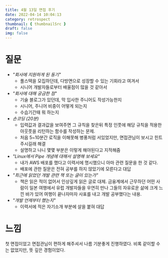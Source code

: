 ```yaml
---
title: 4월 13일 면접 후기
date: 2022-04-14 10:04:13
category: retrospect
thumbnail: { thumbnailSrc }
draft: false
img: false
---
```


# 질문

- _"회사에 지원하게 된 동기"_
  - 풀스택을 모집하던데, 다방면으로 성장할 수 있는 기회라고 여겨서
  - 시니어 개발자들로부터 배울점이 많을 것 같아서
- _"회사에 대해 궁금한 점"_
  - 기술 블로그가 있던데, 막 입사한 주니어도 작성가능한지
  - 시니어, 주니어 비중이 어떻게 되는지
  - 수습기간때 뭐 하는지
- _손코딩 (20분)_
  - 입력값과 결과값을 보여주면 그 규칙을 찾은뒤 특정 인풋에 해당 규칙을 적용한 아웃풋을 리턴하는 함수를 작성하는 문제.
  - 처음 5~10분간 로직을 이해못해 병풍처럼 서있었지만, 면접관님이 보시고 힌트주시길래 해결
  - 설명하고 나니 몇몇 부분은 이렇게 해야된다고 지적해줌
- _"Linux에서 Pipe 개념에 대해서 설명해 보세요"_
  - 내가 AWS 배포를 했다고 이력서에 명시했으니 아마 관련 질문을 한 것 같다.
  - 배포에 관한 질문은 전혀 공부를 하지 않았기에 모른다고 대답
- _"최근에 읽었던 개발 관련 책 또는 글이 있는가"_
  - 책은 읽은 적이 없어서 인상깊게 읽은 글로 대체. 금융계에서 근무하던 어떤 사람이 일본 여행에서 유럽 개발자들을 우연히 만나 그들의 자유로운 삶에 크게 느낀 바가 있어 여행이 끝나자마자 사표를 내고 개발 공부했다는 내용.
- _"개발 언제부터 했는지"_
  - 이력서에 적은 자기소개 부분에 살을 붙혀 대답

# 느낌

첫 면접이었고 면접관님이 편하게 해주셔서 나름 기분좋게 진행하였다. 비록 같이할 수는 없었지만, 뜻 깊은 경험이었다.
